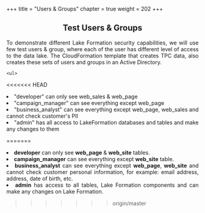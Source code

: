 +++
title = "Users & Groups"
chapter = true
weight = 202
+++

<div style="text-align: justify">
    <center><h2>Test Users & Groups</h2></center>
    To demonstrate different Lake Formation security capabilities, we will use few test users & group, where each of the
    user has different level of access to the data lake. The CloudFormation template that creates TPC data, also creates
    these sets of users and groups in an Active Directory.

    <ul>
<<<<<<< HEAD
        <li> "developer" can only see web_sales & web_page</li>
        <li> "campaign_manager" can see everything except web_page</li>
        <li> "business_analyst" can see everything except web_page, web_sales and cannot check customer's PII</li>
        <li> "admin" has all access to LakeFormation databases and tables and make any changes to them </li>

=======
        <li><b>developer</b> can only see <b>web_page</b> & <b>web_site</b> tables.</li>
        <li><b>campaign_manager</b> can see everything except <b>web_site</b> table.</li>
        <li><b>business_analyst</b> can see everything except <b>web_page</b>, <b>web_site</b> and cannot check customer personal information, for example: email address, address, date of birth, etc.</li>
        <li><b>admin</b> has access to all tables, Lake Formation components and can make any changes on Lake Formation.</li>
>>>>>>> origin/master
    </ul>
</div>
